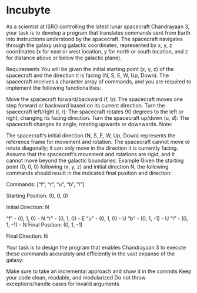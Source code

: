 # Incubyte

As a scientist at ISRO controlling the latest lunar spacecraft Chandrayaan 3, your task is to develop a program that translates commands sent from Earth into instructions understood by the spacecraft. The spacecraft navigates through the galaxy using galactic coordinates, represented by x, y, z coordinates (x for east or west location, y for north or south location, and z for distance above or below the galactic plane).

Requirements
You will be given the initial starting point (x, y, z) of the spacecraft and the direction it is facing (N, S, E, W, Up, Down). The spacecraft receives a character array of commands, and you are required to implement the following functionalities:

Move the spacecraft forward/backward (f, b): The spacecraft moves one step forward or backward based on its current direction.
Turn the spacecraft left/right (l, r): The spacecraft rotates 90 degrees to the left or right, changing its facing direction.
Turn the spacecraft up/down (u, d): The spacecraft changes its angle, rotating upwards or downwards.
Note:

The spacecraft’s initial direction (N, S, E, W, Up, Down) represents the reference frame for movement and rotation.
The spacecraft cannot move or rotate diagonally; it can only move in the direction it is currently facing.
Assume that the spacecraft’s movement and rotations are rigid, and it cannot move beyond the galactic boundaries.
Example
Given the starting point (0, 0, 0) following (x, y, z) and initial direction N, the following commands should result in the indicated final position and direction:

Commands: [“f”, “r”, “u”, “b”, “l”]

Starting Position: (0, 0, 0)

Initial Direction: N

“f” - (0, 1, 0) - N
“r” - (0, 1, 0) - E
“u” - (0, 1, 0) - U
“b” - (0, 1, -1) - U
“l” - (0, 1, -1) - N
Final Position: (0, 1, -1)

Final Direction: N

Your task is to design the program that enables Chandrayaan 3 to execute these commands accurately and efficiently in the vast expanse of the galaxy:

Make sure to take an incremental approach and show it in the commits
Keep your code clean, readable, and modularized
Do not throw exceptions/handle cases for invalid arguments
